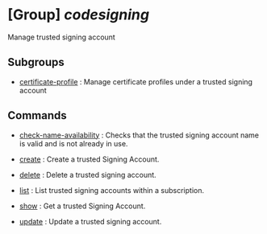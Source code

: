 # [Group] _codesigning_

Manage trusted signing account

## Subgroups

- [certificate-profile](/Commands/codesigning/certificate-profile/readme.md)
: Manage certificate profiles under a trusted signing account

## Commands

- [check-name-availability](/Commands/codesigning/_check-name-availability.md)
: Checks that the trusted signing account name is valid and is not already in use.

- [create](/Commands/codesigning/_create.md)
: Create a trusted Signing Account.

- [delete](/Commands/codesigning/_delete.md)
: Delete a trusted signing account.

- [list](/Commands/codesigning/_list.md)
: List trusted signing accounts within a subscription.

- [show](/Commands/codesigning/_show.md)
: Get a trusted Signing Account.

- [update](/Commands/codesigning/_update.md)
: Update a trusted signing account.
